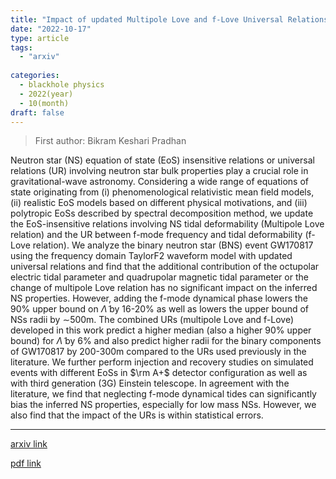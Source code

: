 ```yaml
---
title: "Impact of updated Multipole Love and f-Love Universal Relations in context of Binary Neutron Stars"
date: "2022-10-17"
type: article
tags:
  - "arxiv"
  
categories:
  - blackhole physics
  - 2022(year)
  - 10(month)
draft: false
---
```

> First author: Bikram Keshari Pradhan

 Neutron star (NS) equation of state (EoS) insensitive relations or universal
relations (UR) involving neutron star bulk properties play a crucial role in
gravitational-wave astronomy. Considering a wide range of equations of state
originating from (i) phenomenological relativistic mean field models, (ii)
realistic EoS models based on different physical motivations, and (iii)
polytropic EoSs described by spectral decomposition method, we update the
EoS-insensitive relations involving NS tidal deformability (Multipole Love
relation) and the UR between f-mode frequency and tidal deformability (f-Love
relation). We analyze the binary neutron star (BNS) event GW170817 using the
frequency domain TaylorF2 waveform model with updated universal relations and
find that the additional contribution of the octupolar electric tidal parameter
and quadrupolar magnetic tidal parameter or the change of multipole Love
relation has no significant impact on the inferred NS properties. However,
adding the f-mode dynamical phase lowers the 90% upper bound on
$\tilde{\Lambda}$ by 16-20% as well as lowers the upper bound of NSs radii by
$\sim$500m. The combined URs (multipole Love and f-Love) developed in this work
predict a higher median (also a higher 90% upper bound) for $\tilde{\Lambda}$
by 6% and also predict higher radii for the binary components of GW170817 by
200-300m compared to the URs used previously in the literature. We further
perform injection and recovery studies on simulated events with different EoSs
in $\rm A+$ detector configuration as well as with third generation (3G)
Einstein telescope. In agreement with the literature, we find that neglecting
f-mode dynamical tides can significantly bias the inferred NS properties,
especially for low mass NSs. However, we also find that the impact of the URs
is within statistical errors.

---
[arxiv link](http://arxiv.org/abs/2210.09425v1)

[pdf link](http://arxiv.org/pdf/2210.09425v1)